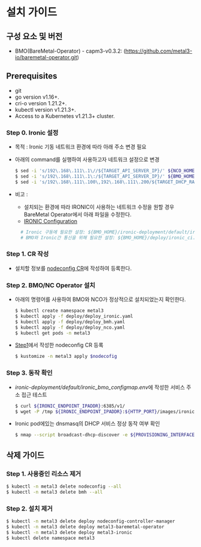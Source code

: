 # 설치 가이드

## 구성 요소 및 버전
* BMO(BareMetal-Operator) - capm3-v0.3.2: (https://github.com/metal3-io/baremetal-operator.git)

## Prerequisites
* git
* go version v1.16+.
* cri-o version 1.21.2+.
* kubectl version v1.21.3+.
* Access to a Kubernetes v1.21.3+ cluster.

### Step 0. Ironic 설정
* 목적 : Ironic 기동 네트워크 환경에 따라 아래 주소 변경 필요
* 아래의 command를 실행하여 사용하고자 네트워크 설정으로 변경
    ```bash
    $ sed -i 's/192\.168\.111\.1\//${TARGET_API_SERVER_IP}/' ${NCO_HOME}/deploy/deploy_ironic.yaml
    $ sed -i 's/192\.168\.111\.1\:/${TARGET_API_SERVER_IP}/' ${BMO_HOME}/deploy/deploy_ironic.yaml
    $ sed -i 's/192\.168\.111\.100\,192\.168\.111\.200/${TARGET_DHCP_RANGE}/' ${BMO_HOME}/deploy/deploy_ironic.yaml
    ```
    
* 비고 :
    * 설치되는 환경에 따라 IRONIC이 사용하는 네트워크 수정을 원할 경우 BareMetal Operator에서 아래 파일을 수정한다.
    - [IRONIC Configuration](https://github.com/metal3-io/baremetal-operator/blob/master/docs/configuration.md)
  ```bash
	# Ironic 구동에 필요한 설정: ${BMO_HOME}/ironic-deployment/default/ironic_bmo_configmap.env
	# BMO와 Ironic간 통신을 위해 필요한 설정: ${BMO_HOME}/deploy/ironic_ci.env
  ```
  
### Step 1. CR 작성
* 설치할 정보를 [nodeconfig CR](https://github.com/tmax-cloud/nodeconfig-operator/blob/master/docs/api.md)에 작성하여 등록한다.


### Step 2. BMO/NC Operator 설치
* 아래의 명령어를 사용하여 BMO와 NCO가 정상적으로 설치되었는지 확인한다.
  ```bash
  $ kubectl create namespace metal3
  $ kubectl apply -f deploy/deploy_ironic.yaml
  $ kubectl apply -f deploy/deploy_bmh.yaml
  $ kubectl apply -f deploy/deploy_nco.yaml
  $ kubectl get pods -n metal3
  ```
* [Step1](https://github.com/tmax-cloud/nodeconfig-operator#step-1-CR-작성)에서 작성한 nodeconfig CR 등록
  ```bash
  $ kustomize -n metal3 apply $nodecofig
  ```
  
### Step 3. 동작 확인
* *ironic-deployment/default/ironic_bmo_configmap.env*에 작성한 서비스 주소 접근 테스트
  ```bash
  $ curl ${IRONIC_ENDPOINT_IPADDR}:6385/v1/
  $ wget -P /tmp ${IRONIC_ENDPOINT_IPADDR}:${HTTP_PORT}/images/ironic-python-agent.initramfs
  ```
* Ironic pod에있는 dnsmasq의 DHCP 서비스 정상 동작 여부 확인
  ```bash
  $ nmap --script broadcast-dhcp-discover -e ${PROVISIONING_INTERFACE}
  ```

## 삭제 가이드
### Step 1. 사용중인 리소스 제거
  ```bash
  $ kubectl -n metal3 delete nodeconfig --all
  $ kubectl -n metal3 delete bmh --all
  ```
### Step 2. 설치 제거
  ```bash
  $ kubectl -n metal3 delete deploy nodeconfig-controller-manager
  $ kubectl -n metal3 delete deploy metal3-baremetal-operator
  $ kubectl -n metal3 delete deploy metal3-ironic
  $ kubectl delete namespace metal3
  ```